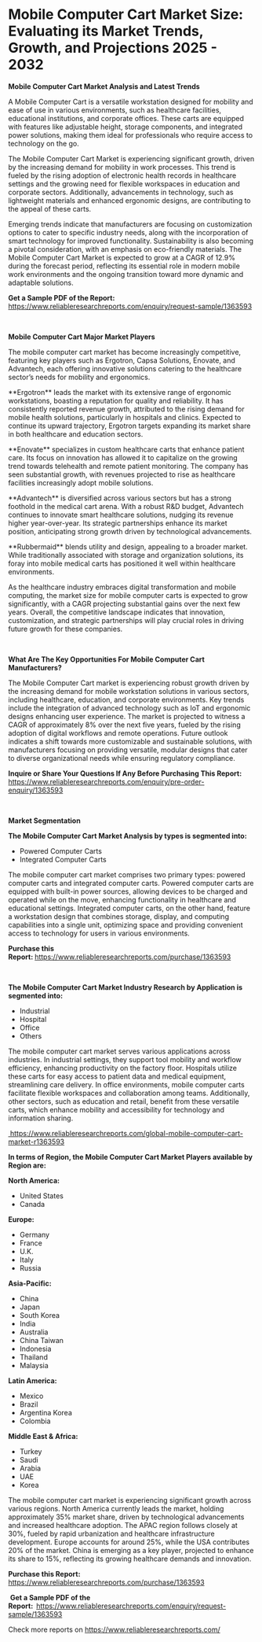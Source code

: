 <p><h1>Mobile Computer Cart Market Size: Evaluating its Market Trends, Growth, and Projections 2025 - 2032</h1></p><p><strong>Mobile Computer Cart Market Analysis and Latest Trends</strong></p>
<p><p>A Mobile Computer Cart is a versatile workstation designed for mobility and ease of use in various environments, such as healthcare facilities, educational institutions, and corporate offices. These carts are equipped with features like adjustable height, storage components, and integrated power solutions, making them ideal for professionals who require access to technology on the go.</p><p>The Mobile Computer Cart Market is experiencing significant growth, driven by the increasing demand for mobility in work processes. This trend is fueled by the rising adoption of electronic health records in healthcare settings and the growing need for flexible workspaces in education and corporate sectors. Additionally, advancements in technology, such as lightweight materials and enhanced ergonomic designs, are contributing to the appeal of these carts.</p><p>Emerging trends indicate that manufacturers are focusing on customization options to cater to specific industry needs, along with the incorporation of smart technology for improved functionality. Sustainability is also becoming a pivotal consideration, with an emphasis on eco-friendly materials. The Mobile Computer Cart Market is expected to grow at a CAGR of 12.9% during the forecast period, reflecting its essential role in modern mobile work environments and the ongoing transition toward more dynamic and adaptable solutions.</p></p>
<p><strong>Get a Sample PDF of the Report:&nbsp;</strong> <a href="https://www.reliableresearchreports.com/enquiry/request-sample/1363593?utm_campaign=2201&utm_medium=2&utm_source=Github&utm_content=ia&utm_term=19022025&utm_id=mobile-computer-cart">https://www.reliableresearchreports.com/enquiry/request-sample/1363593</a></p>
<p>&nbsp;</p>
<p><strong>Mobile Computer Cart Major Market Players</strong></p>
<p><p>The mobile computer cart market has become increasingly competitive, featuring key players such as Ergotron, Capsa Solutions, Enovate, and Advantech, each offering innovative solutions catering to the healthcare sector’s needs for mobility and ergonomics.</p><p>**Ergotron** leads the market with its extensive range of ergonomic workstations, boasting a reputation for quality and reliability. It has consistently reported revenue growth, attributed to the rising demand for mobile health solutions, particularly in hospitals and clinics. Expected to continue its upward trajectory, Ergotron targets expanding its market share in both healthcare and education sectors.</p><p>**Enovate** specializes in custom healthcare carts that enhance patient care. Its focus on innovation has allowed it to capitalize on the growing trend towards telehealth and remote patient monitoring. The company has seen substantial growth, with revenues projected to rise as healthcare facilities increasingly adopt mobile solutions.</p><p>**Advantech** is diversified across various sectors but has a strong foothold in the medical cart arena. With a robust R&D budget, Advantech continues to innovate smart healthcare solutions, nudging its revenue higher year-over-year. Its strategic partnerships enhance its market position, anticipating strong growth driven by technological advancements.</p><p>**Rubbermaid** blends utility and design, appealing to a broader market. While traditionally associated with storage and organization solutions, its foray into mobile medical carts has positioned it well within healthcare environments.</p><p>As the healthcare industry embraces digital transformation and mobile computing, the market size for mobile computer carts is expected to grow significantly, with a CAGR projecting substantial gains over the next few years. Overall, the competitive landscape indicates that innovation, customization, and strategic partnerships will play crucial roles in driving future growth for these companies.</p></p>
<p>&nbsp;</p>
<p><strong>What Are The Key Opportunities For Mobile Computer Cart Manufacturers?</strong></p>
<p><p>The Mobile Computer Cart market is experiencing robust growth driven by the increasing demand for mobile workstation solutions in various sectors, including healthcare, education, and corporate environments. Key trends include the integration of advanced technology such as IoT and ergonomic designs enhancing user experience. The market is projected to witness a CAGR of approximately 8% over the next five years, fueled by the rising adoption of digital workflows and remote operations. Future outlook indicates a shift towards more customizable and sustainable solutions, with manufacturers focusing on providing versatile, modular designs that cater to diverse organizational needs while ensuring regulatory compliance.</p></p>
<p><strong>Inquire or Share Your Questions If Any Before Purchasing This Report:</strong> <a href="https://www.reliableresearchreports.com/enquiry/pre-order-enquiry/1363593?utm_campaign=2201&utm_medium=2&utm_source=Github&utm_content=ia&utm_term=19022025&utm_id=mobile-computer-cart">https://www.reliableresearchreports.com/enquiry/pre-order-enquiry/1363593</a></p>
<p>&nbsp;</p>
<p><strong>Market Segmentation</strong></p>
<p><strong>The Mobile Computer Cart Market Analysis by types is segmented into:</strong></p>
<p><ul><li>Powered Computer Carts</li><li>Integrated Computer Carts</li></ul></p>
<p><p>The mobile computer cart market comprises two primary types: powered computer carts and integrated computer carts. Powered computer carts are equipped with built-in power sources, allowing devices to be charged and operated while on the move, enhancing functionality in healthcare and educational settings. Integrated computer carts, on the other hand, feature a workstation design that combines storage, display, and computing capabilities into a single unit, optimizing space and providing convenient access to technology for users in various environments.</p></p>
<p><strong>Purchase this Report:&nbsp;</strong><a href="https://www.reliableresearchreports.com/purchase/1363593?utm_campaign=2201&utm_medium=2&utm_source=Github&utm_content=ia&utm_term=19022025&utm_id=mobile-computer-cart">https://www.reliableresearchreports.com/purchase/1363593</a></p>
<p>&nbsp;</p>
<p><strong>The Mobile Computer Cart Market Industry Research by Application is segmented into:</strong></p>
<p><ul><li>Industrial</li><li>Hospital</li><li>Office</li><li>Others</li></ul></p>
<p><p>The mobile computer cart market serves various applications across industries. In industrial settings, they support tool mobility and workflow efficiency, enhancing productivity on the factory floor. Hospitals utilize these carts for easy access to patient data and medical equipment, streamlining care delivery. In office environments, mobile computer carts facilitate flexible workspaces and collaboration among teams. Additionally, other sectors, such as education and retail, benefit from these versatile carts, which enhance mobility and accessibility for technology and information sharing.</p></p>
<p><a href="https://www.reliableresearchreports.com/global-mobile-computer-cart-market-r1363593?utm_campaign=2201&utm_medium=2&utm_source=Github&utm_content=ia&utm_term=19022025&utm_id=mobile-computer-cart">&nbsp;https://www.reliableresearchreports.com/global-mobile-computer-cart-market-r1363593</a></p>
<p><strong>In terms of Region, the Mobile Computer Cart Market Players available by Region are:</strong></p>
<p>
    <p> <strong> North America: </strong>
        <ul>
            <li>United States</li>
            <li>Canada</li>
        </ul>
        </p> 
    <p> <strong> Europe: </strong>
        <ul>
            <li>Germany</li>
            <li>France</li>
            <li>U.K.</li>
            <li>Italy</li>
            <li>Russia</li>
        </ul>
        </p> 
    <p> <strong> Asia-Pacific: </strong>
        <ul>
            <li>China</li>
            <li>Japan</li>
            <li>South Korea</li>
            <li>India</li>
            <li>Australia</li>
            <li>China Taiwan</li>
            <li>Indonesia</li>
            <li>Thailand</li>
            <li>Malaysia</li>
        </ul>
        </p> 
    <p> <strong> Latin America: </strong>
        <ul>
            <li>Mexico</li>
            <li>Brazil</li>
            <li>Argentina Korea</li>
            <li>Colombia</li>
        </ul>
        </p> 
    <p> <strong> Middle East & Africa: </strong>
        <ul>
            <li>Turkey</li>
            <li>Saudi</li>
            <li>Arabia</li>
            <li>UAE</li>
            <li>Korea</li>
        </ul>
    </p>
    </p>
<p><p>The mobile computer cart market is experiencing significant growth across various regions. North America currently leads the market, holding approximately 35% market share, driven by technological advancements and increased healthcare adoption. The APAC region follows closely at 30%, fueled by rapid urbanization and healthcare infrastructure development. Europe accounts for around 25%, while the USA contributes 20% of the market. China is emerging as a key player, projected to enhance its share to 15%, reflecting its growing healthcare demands and innovation.</p></p>
<p><strong>Purchase this Report: </strong><a href="https://www.reliableresearchreports.com/purchase/1363593?utm_campaign=2201&utm_medium=2&utm_source=Github&utm_content=ia&utm_term=19022025&utm_id=mobile-computer-cart">https://www.reliableresearchreports.com/purchase/1363593</a></p>
<p>&nbsp;<strong>Get a Sample PDF of the Report:&nbsp;&nbsp;</strong><a href="https://www.reliableresearchreports.com/enquiry/request-sample/1363593?utm_campaign=2201&utm_medium=2&utm_source=Github&utm_content=ia&utm_term=19022025&utm_id=mobile-computer-cart">https://www.reliableresearchreports.com/enquiry/request-sample/1363593</a></p>
<p><strong></strong></p>
<p>Check more reports on <a href="https://www.reliableresearchreports.com/?utm_campaign=2201&utm_medium=2&utm_source=Github&utm_content=ia&utm_term=19022025&utm_id=mobile-computer-cart">https://www.reliableresearchreports.com/</a></p>